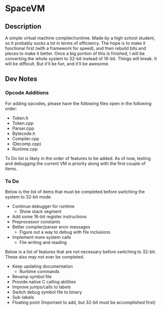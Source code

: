 # SpaceVM

## Description

A simple virtual machine compiler/runtime. Made by a high school student,
so it probably sucks a lot in terms of efficiency. The hope is to make it
functional first (with a framework for speed), and then rebuild bits and
pieces to make it better. Once a big portion of this is finished, I will be
converting the whole system to 32-bit instead of 16-bit. Things will break.
It will be difficult. But it'll be fun, and it'll be awesome.

## Dev Notes

### Opcode Additions

For adding opcodes, please have the following files open in the following 
order:

* Token.h
* Token.cpp
* Parser.cpp
* Bytecode.h
* Compiler.cpp
* (Decomp.cpp)
* Runtime.cpp

To Do list is likely in the order of features to be added. As of now, testing
and debugging the current VM is priority along with the first couple of items.

### To Do

Below is the list of items that must be completed before switching the system
to 32-bit mode.

* Continue debugger for runtime
    * Show stack segment
* Add some 16-bit register instructions
* Preprocessor constants
* Better compiler/parser error messages
    * Figure out a way to debug with file inclusions
* Implement more system calls
    * File writing and reading

Below is a list of features that are not necessary before switching to 32-bit.
These also may not ever be completed.

* Keep updating documentation
    * Runtime commands
* Revamp symbol file
* Provide native C calling abilities
* Improve jumps/calls to labels
* Switch debug symbol file to binary
* Sub-labels
* Floating point (Important to add, but 32-bit must be accomplished first)